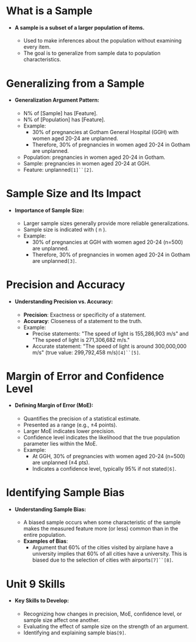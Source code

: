 # What is a Sample

- #### A sample is a subset of a larger population of items.
    
    - Used to make inferences about the population without examining every item.
    - The goal is to generalize from sample data to population characteristics.

# Generalizing from a Sample

- #### Generalization Argument Pattern:
    
    - N% of [Sample] has [Feature].
    - N% of [Population] has [Feature].
    - Example:
        - 30% of pregnancies at Gotham General Hospital (GGH) with women aged 20-24 are unplanned.
        - Therefore, 30% of pregnancies in women aged 20-24 in Gotham are unplanned.
    - Population: pregnancies in women aged 20-24 in Gotham.
    - Sample: pregnancies in women aged 20-24 at GGH.
    - Feature: unplanned`[1]``[2]`.

# Sample Size and Its Impact

- #### Importance of Sample Size:
    
    - Larger sample sizes generally provide more reliable generalizations.
    - Sample size is indicated with ( n ).
    - Example:
        - 30% of pregnancies at GGH with women aged 20-24 (n=500) are unplanned.
        - Therefore, 30% of pregnancies in women aged 20-24 in Gotham are unplanned`[3]`.

# Precision and Accuracy

- #### Understanding Precision vs. Accuracy:
    
    - **Precision**: Exactness or specificity of a statement.
    - **Accuracy**: Closeness of a statement to the truth.
    - Example:
        - Precise statements: "The speed of light is 155,286,903 m/s" and "The speed of light is 271,306,682 m/s."
        - Accurate statement: "The speed of light is around 300,000,000 m/s" (true value: 299,792,458 m/s)`[4]``[5]`.

# Margin of Error and Confidence Level

- #### Defining Margin of Error (MoE):
    
    - Quantifies the precision of a statistical estimate.
    - Presented as a range (e.g., ±4 points).
    - Larger MoE indicates lower precision.
    - Confidence level indicates the likelihood that the true population parameter lies within the MoE.
    - Example:
        - At GGH, 30% of pregnancies with women aged 20-24 (n=500) are unplanned (±4 pts).
        - Indicates a confidence level, typically 95% if not stated`[6]`.

# Identifying Sample Bias

- #### Understanding Sample Bias:
    
    - A biased sample occurs when some characteristic of the sample makes the measured feature more (or less) common than in the entire population.
    - **Examples of Bias**:
        - Argument that 60% of the cities visited by airplane have a university implies that 60% of all cities have a university. This is biased due to the selection of cities with airports`[7]``[8]`.

# Unit 9 Skills

- #### Key Skills to Develop:
    
    - Recognizing how changes in precision, MoE, confidence level, or sample size affect one another.
    - Evaluating the effect of sample size on the strength of an argument.
    - Identifying and explaining sample bias`[9]`.